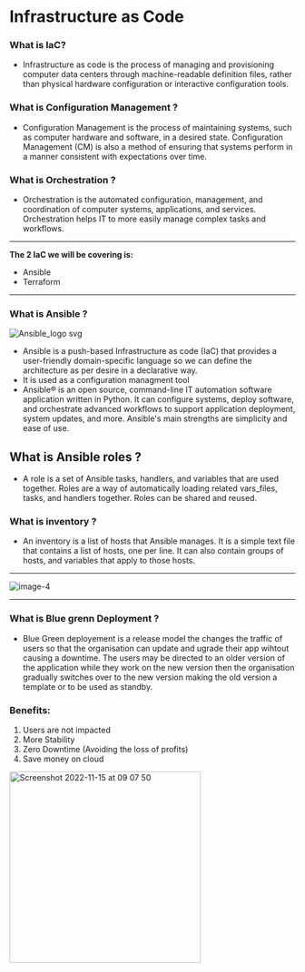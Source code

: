 # Infrastructure as Code 

### What is IaC?

- Infrastructure as code is the process of managing and provisioning computer data centers through machine-readable definition files, rather than physical hardware configuration or interactive configuration tools.
 

### What is Configuration Management ?

- Configuration Management is the process of maintaining systems, such as computer hardware and software, in a desired state. Configuration Management (CM) is also a method of ensuring that systems perform in a manner consistent with expectations over time.
### What is Orchestration ? 

- Orchestration is the automated configuration, management, and coordination of computer systems, applications, and services. Orchestration helps IT to more easily manage complex tasks and workflows.


---

**The 2 IaC we will be covering is:**

- Ansible 
- Terraform 

---

### What is Ansible ?

![Ansible_logo svg](https://user-images.githubusercontent.com/115224560/201676305-757fbd40-12d4-46fa-9ae0-a72e9b735701.png)


- Ansible is a push-based Infrastructure as code (IaC) that provides a user-friendly domain-specific language so we can define the architecture as per desire in a declarative way.
- It is used as a configuration managment tool 
- Ansible® is an open source, command-line IT automation software application written in Python. It can configure systems, deploy software, and orchestrate advanced workflows to support application deployment, system updates, and more. Ansible's main strengths are simplicity and ease of use.

## What is Ansible roles ?

- A role is a set of Ansible tasks, handlers, and variables that are used together. Roles are a way of automatically loading related vars_files, tasks, and handlers together. Roles can be shared and reused.
### What is inventory ?

- An inventory is a list of hosts that Ansible manages. It is a simple text file that contains a list of hosts, one per line. It can also contain groups of hosts, and variables that apply to those hosts.




-----------

![image-4](https://user-images.githubusercontent.com/115224560/201709295-cdafcfb2-d255-4c66-ab4b-59aeabbf0326.png)

------


### What is Blue grenn Deployment ?

- Blue Green deployement is a release model the changes the traffic of users so that the organisation can update and ugrade their app wihtout causing a downtime. The users may be directed to an older version of the application while they work on the new version then the organisation gradually switches over to the new version making the old version a template or to be used as standby.

### Benefits:

1. Users are not impacted 
2. More Stability
3. Zero Downtime (Avoiding the loss of profits)
4. Save money on cloud

<img width="337" alt="Screenshot 2022-11-15 at 09 07 50" src="https://user-images.githubusercontent.com/115224560/201877673-52628aa9-dda9-46af-a08a-d9cbc95cb67b.png">



